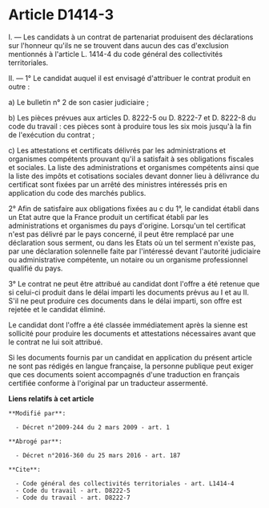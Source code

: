 # Article D1414-3

I. ― Les candidats à un contrat de partenariat produisent des déclarations sur l'honneur qu'ils ne se trouvent dans aucun des
cas d'exclusion mentionnés à l'article L. 1414-4 du code général des collectivités territoriales. 

II. ― 1° Le candidat auquel il est envisagé d'attribuer le contrat produit en outre : 

a) Le bulletin n° 2 de son casier judiciaire ; 

b) Les pièces prévues aux articles D. 8222-5 ou D. 8222-7 et D. 8222-8 du code du travail : ces pièces sont à produire tous
les six mois jusqu'à la fin de l'exécution du contrat ; 

c) Les attestations et certificats délivrés par les administrations et organismes compétents prouvant qu'il a satisfait à ses
obligations fiscales et sociales. La liste des administrations et organismes compétents ainsi que la liste des impôts et
cotisations sociales devant donner lieu à délivrance du certificat sont fixées par un arrêté des ministres intéressés pris en
application du code des marchés publics. 

2° Afin de satisfaire aux obligations fixées au c du 1°, le candidat établi dans un Etat autre que la France produit un
certificat établi par les administrations et organismes du pays d'origine. Lorsqu'un tel certificat n'est pas délivré par le
pays concerné, il peut être remplacé par une déclaration sous serment, ou dans les Etats où un tel serment n'existe pas, par
une déclaration solennelle faite par l'intéressé devant l'autorité judiciaire ou administrative compétente, un notaire ou un
organisme professionnel qualifié du pays. 

3° Le contrat ne peut être attribué au candidat dont l'offre a été retenue que si celui-ci produit dans le délai imparti les
documents prévus au I et au II. S'il ne peut produire ces documents dans le délai imparti, son offre est rejetée et le
candidat éliminé. 

Le candidat dont l'offre a été classée immédiatement après la sienne est sollicité pour produire les documents et
attestations nécessaires avant que le contrat ne lui soit attribué. 

Si les documents fournis par un candidat en application du présent article ne sont pas rédigés en langue française, la
personne publique peut exiger que ces documents soient accompagnés d'une traduction en français certifiée conforme à
l'original par un traducteur assermenté.

**Liens relatifs à cet article**

	**Modifié par**:

	  - Décret n°2009-244 du 2 mars 2009 - art. 1

	**Abrogé par**:

	  - Décret n°2016-360 du 25 mars 2016 - art. 187

	**Cite**:

	  - Code général des collectivités territoriales - art. L1414-4
	  - Code du travail - art. D8222-5
	  - Code du travail - art. D8222-7
